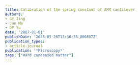 ```yaml
---
title: Calibration of the spring constant of AFM cantilever
authors:
- GY Jing
- Jun Ma
- DP Yu
date: '2007-01-01'
publishDate: '2025-05-26T13:36:33.800887Z'
publication_types:
- article-journal
publication: '*Microscopy*'
tags: ["Hard condensed matter"]
---
```

